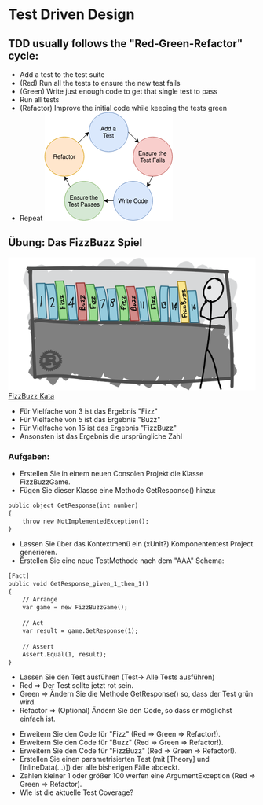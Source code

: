 ﻿# Test Driven Design

## TDD usually follows the "Red-Green-Refactor" cycle:

- Add a test to the test suite
- (Red) Run all the tests to ensure the new test fails
- (Green) Write just enough code to get that single test to pass
- Run all tests
- (Refactor) Improve the initial code while keeping the tests green
- Repeat
![](tdd.png)


## Übung: Das FizzBuzz Spiel
![](image.png)
[FizzBuzz Kata](https://yoan-thirion.gitbook.io/knowledge-base/software-craftsmanship/code-katas/tdd-katas/fizzbuzz)<p>
- Für Vielfache von 3 ist das Ergebnis "Fizz"
- Für Vielfache von 5 ist das Ergebnis "Buzz"
- Für Vielfache von 15 ist das Ergebnis "FizzBuzz"
- Ansonsten ist das Ergebnis die ursprüngliche Zahl
### Aufgaben:
- Erstellen Sie in einem neuen Consolen Projekt die Klasse FizzBuzzGame.
- Fügen Sie dieser Klasse eine Methode GetResponse() hinzu:
```
public object GetResponse(int number)
{
	throw new NotImplementedException();
}
```
- Lassen Sie über das Kontextmenü ein (xUnit?) Komponententest Project generieren.
- Erstellen Sie eine neue TestMethode nach dem "AAA" Schema:
```
[Fact]
public void GetResponse_given_1_then_1()
{
    // Arrange
    var game = new FizzBuzzGame();
        
    // Act
    var result = game.GetResponse(1);

    // Assert
    Assert.Equal(1, result);
} 
```
- Lassen Sie den Test ausführen (Test-> Alle Tests ausführen)
- Red => Der Test sollte jetzt rot sein.
- Green => Ändern Sie die Methode GetResponse() so, dass der Test grün wird.
- Refactor => (Optional) Ändern Sie den Code, so dass er möglichst einfach ist.<p>
- Erweitern Sie den Code für "Fizz" (Red => Green => Refactor!).
- Erweitern Sie den Code für "Buzz" (Red => Green => Refactor!).
- Erweitern Sie den Code für "FizzBuzz" (Red => Green => Refactor!).
- Erstellen Sie einen parametrisierten Test (mit [Theory] und [InlineData(...)]) der alle bisherigen Fälle abdeckt.
- Zahlen kleiner 1 oder größer 100 werfen eine ArgumentException (Red => Green => Refactor).
- Wie ist die aktuelle Test Coverage?



